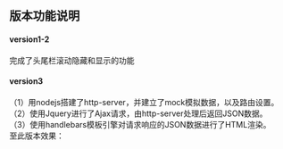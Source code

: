 ## 版本功能说明
#### version1-2
完成了头尾栏滚动隐藏和显示的功能  
#### version3
（1）用nodejs搭建了http-server，并建立了mock模拟数据，以及路由设置。   
（2）使用Jquery进行了Ajax请求，由http-server处理后返回JSON数据。  
（3）使用handlebars模板引擎对请求响应的JSON数据进行了HTML渲染。  
至此版本效果：  

